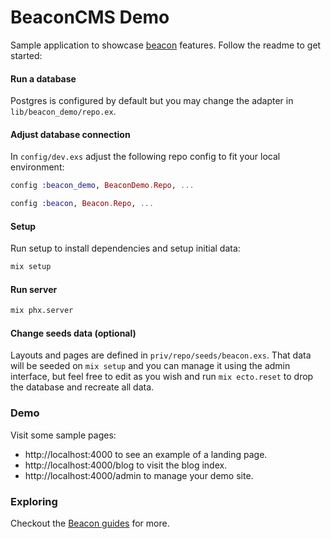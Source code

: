 # BeaconCMS Demo

Sample application to showcase [beacon](https://github.com/BeaconCMS/beacon) features. Follow the readme to get started:

#### Run a database

Postgres is configured by default but you may change the adapter in `lib/beacon_demo/repo.ex`.

#### Adjust database connection

In `config/dev.exs` adjust the following repo config to fit your local environment:

```elixir
config :beacon_demo, BeaconDemo.Repo, ...

config :beacon, Beacon.Repo, ...
```

#### Setup

Run setup to install dependencies and setup initial data:

```sh
mix setup
```

#### Run server

```sh
mix phx.server
```

#### Change seeds data (optional)

Layouts and pages are defined in `priv/repo/seeds/beacon.exs`.  That data will be seeded on `mix setup` and you can manage it using the admin interface,
but feel free to edit as you wish and run `mix ecto.reset` to drop the database and recreate all data.

### Demo

Visit some sample pages:

  * http://localhost:4000 to see an example of a landing page.
  * http://localhost:4000/blog to visit the blog index.
  * http://localhost:4000/admin to manage your demo site.

### Exploring

Checkout the [Beacon guides](https://github.com/BeaconCMS/beacon/tree/main/guides) for more.
